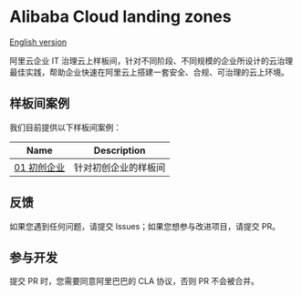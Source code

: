 # Alibaba Cloud landing zones

[English version](./README.md)

阿里云企业 IT 治理云上样板间，针对不同阶段、不同规模的企业所设计的云治理最佳实践，帮助企业快速在阿里云上搭建一套安全、合规、可治理的云上环境。

## 样板间案例

我们目前提供以下样板间案例：

| **Name** | **Description** |
| ---- | ------------|
| [01 初创企业](./example/01-startup) | 针对初创企业的样板间 | 

## 反馈

如果您遇到任何问题，请提交 Issues；如果您想参与改进项目，请提交 PR。

## 参与开发

提交 PR 时，您需要同意阿里巴巴的 CLA 协议，否则 PR 不会被合并。
